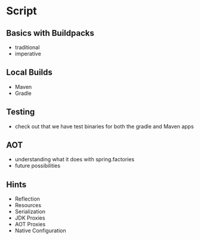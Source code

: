 # Script 

## Basics with Buildpacks
* traditional  
* imperative  

## Local Builds 
* Maven
* Gradle 

## Testing 
* check out that we have test binaries for both the gradle and Maven apps

## AOT 
* understanding what it does with spring.factories
* future possibilities 

## Hints 
* Reflection
* Resources
* Serialization 
* JDK Proxies
* AOT Proxies
* Native Configuration 
